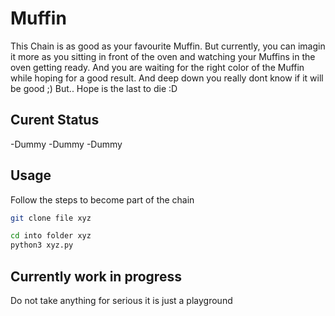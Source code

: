 # Muffin

This Chain is as good as your favourite Muffin. But currently, you can imagin it more as you sitting in front of the oven and watching your Muffins in the oven getting ready.
And you are waiting for the right color of the Muffin while hoping for a good result. And deep down you really dont know if it will be good ;)
But.. Hope is the last to die :D


## Curent Status
-Dummy
-Dummy
-Dummy


## Usage

Follow the steps to become part of the chain
```bash
git clone file xyz

cd into folder xyz
python3 xyz.py
```



## Currently work in progress
Do not take anything for serious it is just a playground
